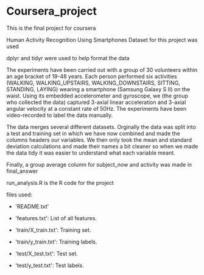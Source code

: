 # Coursera_project
This is the final project for coursera

Human Activity Recognition Using Smartphones Dataset for this project was used 

dplyr and tidyr were used to help format the data

The experiments have been carried out with a group of 30 volunteers within an age bracket of 19-48 years. Each person performed six activities (WALKING, WALKING_UPSTAIRS, WALKING_DOWNSTAIRS, SITTING, STANDING, LAYING) wearing a smartphone (Samsung Galaxy S II) on the waist. Using its embedded accelerometer and gyroscope, we (the group who collected the data) captured 3-axial linear acceleration and 3-axial angular velocity at a constant rate of 50Hz. The experiments have been video-recorded to label the data manually.  

The data merges several different datasets. Orginally the data was split into a test and training set in which we have
now combined and made the columns headers our variables. We then only took the mean and standard deviation calculations
and made their names a bit cleaner so when we made the data tidy it was easier to understand what each variable meant.

Finally, a group average column for subject_now and activity was made in final_answer



run_analysis.R is the R code for the project

files used:
- 'README.txt'

- 'features.txt': List of all features.

- 'train/X_train.txt': Training set.

- 'train/y_train.txt': Training labels.

- 'test/X_test.txt': Test set.

- 'test/y_test.txt': Test labels.



